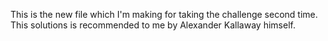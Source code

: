 This is the new file which I'm making for taking the challenge second time. This solutions is recommended to me by Alexander Kallaway himself.
